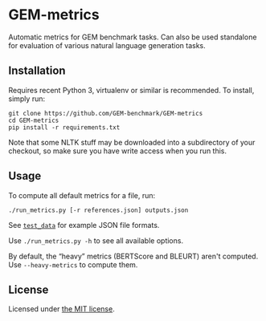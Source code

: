 GEM-metrics
===========
Automatic metrics for GEM benchmark tasks. Can also be used standalone for evaluation of various natural 
language generation tasks.

Installation
------------

Requires recent Python 3, virtualenv or similar is recommended. To install, simply run:
```
git clone https://github.com/GEM-benchmark/GEM-metrics
cd GEM-metrics
pip install -r requirements.txt
```

Note that some NLTK stuff may be downloaded into a subdirectory of your checkout, so make sure you have write access when you run this.

Usage
-----

To compute all default metrics for a file, run:
```
./run_metrics.py [-r references.json] outputs.json
```

See [`test_data`](test_data/) for example JSON file formats.

Use `./run_metrics.py -h` to see all available options.

By default, the “heavy” metrics (BERTScore and BLEURT) aren't computed. Use `--heavy-metrics` to compute them.


License
-------
Licensed under [the MIT license](LICENSE).
